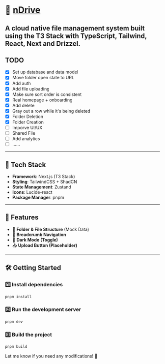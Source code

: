 # 🚀 [nDrive](https://ndriveapp.netlify.app/) 

A cloud native file management system built using the **T3 Stack** with **TypeScript, Tailwind, React, Next and Drizzel**.
---

## TODO

- [x] Set up database and data model
- [x] Move folder open state to URL
- [x] Add auth
- [x] Add file uploading
- [x] Make sure sort order is consistent
- [x] Real homepage + onboarding
- [x] Add delete
- [x] Gray out a row while it's being deleted
- [x] Folder Deletion
- [x] Folder Creation
- [ ] Imporve UI/UX
- [ ] Shared File
- [ ] Add analytics
- [ ] ......
---

## 📌 Tech Stack
- **Framework**: Next.js (T3 Stack)  
- **Styling**: TailwindCSS + ShadCN  
- **State Management**: Zustand  
- **Icons**: Lucide-react  
- **Package Manager**: pnpm  

---

## 🎯 Features
- 📁 **Folder & File Structure** (Mock Data)  
- 🧭 **Breadcrumb Navigation**  
- 🌙 **Dark Mode (Toggle)**  
- 📤 **Upload Button (Placeholder)**  

---

## 🛠️ Getting Started

### 1️⃣ Install dependencies  
```sh
pnpm install
```

### 2️⃣ Run the development server  
```sh
pnpm dev
```

### 3️⃣ Build the project  
```sh
pnpm build
```

Let me know if you need any modifications! 🚀
